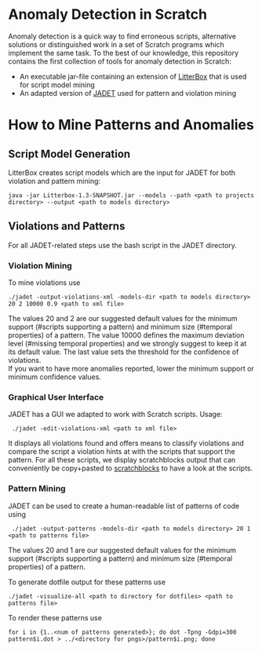 # Anomaly Detection in Scratch

Anomaly detection is a quick way to find erroneous scripts, alternative solutions or distinguished work in a set of Scratch programs which implement the same task. To the best of our knowledge, this repository contains the first collection of tools for anomaly detection in Scratch: 
- An executable jar-file containing an extension of [LitterBox](https://github.com/se2p/LitterBox/) that is used for script model mining
- An adapted version of [JADET](https://www.st.cs.uni-saarland.de/models/jadet/) used for pattern and violation mining


# How to Mine Patterns and Anomalies
## Script Model Generation
LitterBox creates script models which are the input for JADET for both violation and pattern mining:
```
java -jar Litterbox-1.3-SNAPSHOT.jar --models --path <path to projects directory> --output <path to models directory>
```
## Violations and Patterns
For all JADET-related steps use the bash script in the JADET directory.  
### Violation Mining
To mine violations use 
```
./jadet -output-violations-xml -models-dir <path to models directory> 20 2 10000 0.9 <path to xml file>
```
The values 20 and 2 are our suggested default values for the minimum support 
(#scripts supporting a pattern) and minimum size (#temporal properties) of a pattern.
The value 10000 defines the maximum deviation level (#missing temporal properties) 
and we strongly suggest to keep it at its default value. The last value sets the
threshold for the confidence of violations.  
If you want to have more anomalies reported, lower the minimum support or minimum
confidence values.

### Graphical User Interface
JADET has a GUI we adapted to work with Scratch scripts. Usage:
```
 ./jadet -edit-violations-xml <path to xml file>
```
 It displays all violations 
 found and offers means to classify violations and compare the script a violation 
 hints at with the scripts that support the pattern. For all these scripts, we
 display scratchblocks output that can conveniently be copy+pasted to [scratchblocks](https://scratchblocks.github.io) to have a look at the scripts. 

### Pattern Mining
JADET can be used to create a human-readable list of patterns of code using
```
 ./jadet -output-patterns -models-dir <path to models directory> 20 1 <path to patterns file>
```
The values 20 and 1 are our suggested default values for the minimum support 
(#scripts supporting a pattern) and minimum size (#temporal properties) of a pattern.

To generate dotfile output for these patterns use
```
./jadet -visualize-all <path to directory for dotfiles> <path to patterns file> 
```
To render these patterns use
```
for i in {1..<num of patterns generated>}; do dot -Tpng -Gdpi=300 pattern$i.dot > ../<directory for pngs>/pattern$i.png; done
```

